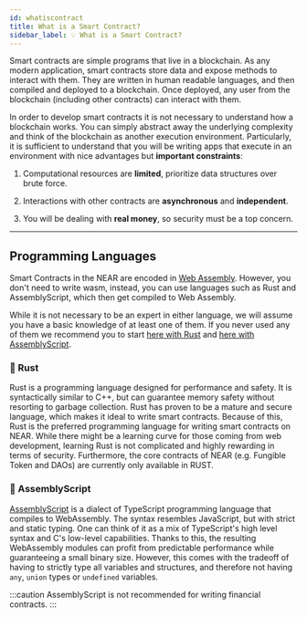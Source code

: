 ```yaml
---
id: whatiscontract
title: What is a Smart Contract?
sidebar_label: 💡 What is a Smart Contract?
---
```


Smart contracts are simple programs that live in a blockchain. As any modern application, smart contracts store data and expose methods to interact with them. They are written in human readable languages, and then compiled and deployed to a blockchain. Once deployed, any user from the blockchain (including other contracts) can interact with them.

In order to develop smart contracts it is not necessary to understand how a blockchain works. You can simply abstract away the underlying complexity and think of the blockchain as another execution environment. Particularly, it is sufficient to understand that you will be writing apps that execute in an environment with nice advantages but **important constraints**:

1. Computational resources are **limited**, prioritize data structures over brute force.

2. Interactions with other contracts are **asynchronous** and **independent**.

3. You will be dealing with **real money**, so security must be a top concern.

---

## Programming Languages

Smart Contracts in the NEAR are encoded in [Web Assembly](https://webassembly.org/). However, you don't need to write wasm, instead, you can use languages such as Rust and AssemblyScript, which then get compiled to Web Assembly.

While it is not necessary to be an expert in either language, we will assume you have a basic knowledge of at least one of them. If you never used any of them we recommend you to start [here with Rust](broken) and [here with AssemblyScript](broken).

### 🦀 Rust

Rust is a programming language designed for performance and safety. It is syntactically similar to C++, but can guarantee memory safety without resorting to garbage collection. Rust has proven to be a mature and secure language, which makes it ideal to write smart contracts. Because of this, Rust is the preferred programming language for writing smart contracts on NEAR. While there might be a learning curve for those coming from web development, learning Rust is not complicated and highly rewarding in terms of security. Furthermore, the core contracts of NEAR (e.g. Fungible Token and DAOs) are currently only available in RUST.

### 🚀 AssemblyScript

[AssemblyScript](https://www.assemblyscript.org/) is a dialect of TypeScript programming language that compiles to WebAssembly. The syntax resembles JavaScript, but with strict and static typing. One can think of it as a mix of TypeScript's high level syntax and C's low-level capabilities. Thanks to this, the resulting WebAssembly modules can profit from predictable performance while guaranteeing a small binary size. However, this comes with the tradeoff of having to strictly type all variables and structures, and therefore not having `any`, `union` types or `undefined` variables.

:::caution
AssemblyScript is not recommended for writing financial contracts.
:::